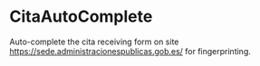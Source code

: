 # CitaAutoComplete
Auto-complete the сita receiving form on site https://sede.administracionespublicas.gob.es/ for fingerprinting.
